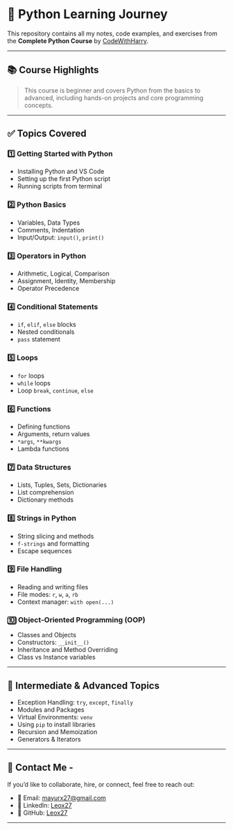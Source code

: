 # 🐍 Python Learning Journey

This repository contains all my notes, code examples, and exercises from the **Complete Python Course** by [CodeWithHarry](https://www.youtube.com/playlist?list=PLu0W_9lII9agwhy658ZPA0MTStKUJTWPi).

---

## 📚 Course Highlights

> This course is beginner and covers Python from the basics to advanced, including hands-on projects and core programming concepts.

---

## ✅ Topics Covered

### 1️⃣ **Getting Started with Python**
- Installing Python and VS Code
- Setting up the first Python script
- Running scripts from terminal

### 2️⃣ **Python Basics**
- Variables, Data Types
- Comments, Indentation
- Input/Output: `input()`, `print()`

### 3️⃣ **Operators in Python**
- Arithmetic, Logical, Comparison
- Assignment, Identity, Membership
- Operator Precedence

### 4️⃣ **Conditional Statements**
- `if`, `elif`, `else` blocks
- Nested conditionals
- `pass` statement

### 5️⃣ **Loops**
- `for` loops
- `while` loops
- Loop `break`, `continue`, `else`

### 6️⃣ **Functions**
- Defining functions
- Arguments, return values
- `*args`, `**kwargs`
- Lambda functions

### 7️⃣ **Data Structures**
- Lists, Tuples, Sets, Dictionaries
- List comprehension
- Dictionary methods

### 8️⃣ **Strings in Python**
- String slicing and methods
- `f-strings` and formatting
- Escape sequences

### 9️⃣ **File Handling**
- Reading and writing files
- File modes: `r`, `w`, `a`, `rb`
- Context manager: `with open(...)`

### 🔟 **Object-Oriented Programming (OOP)**
- Classes and Objects
- Constructors: `__init__()`
- Inheritance and Method Overriding
- Class vs Instance variables

---

## 🔁 Intermediate & Advanced Topics

- Exception Handling: `try`, `except`, `finally`
- Modules and Packages
- Virtual Environments: `venv`
- Using `pip` to install libraries
- Recursion and Memoization
- Generators & Iterators

---

## 📩 Contact Me -

If you’d like to collaborate, hire, or connect, feel free to reach out:

- 📧 Email: mayurx27@gmail.com  
- 💼 LinkedIn: [Leox27](https://linkedin.com/in/mayur-j-9ab192363)  
- 🐙 GitHub: [Leox27](https://github.com/Leox27)

---